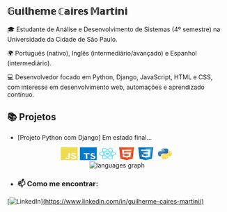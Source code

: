 ## 𝔾𝕦𝕚𝕝𝕙𝕖𝕞𝕖 ℂ𝕒𝕚𝕣𝕖𝕤 𝕄𝕒𝕣𝕥𝕚𝕟𝕚


🎓 Estudante de Análise e Desenvolvimento de Sistemas (4º semestre) na Universidade da Cidade de São Paulo.

🌍  Português (nativo), Inglês (intermediário/avançado) e Espanhol (intermediário).

💻  Desenvolvedor focado em Python, Django, JavaScript, HTML e CSS, com interesse em desenvolvimento web, automações e aprendizado contínuo.


## 📚 Projetos
- [Projeto Python com Django] Em estado final...


<div align="center"> 
  <img alt="JavaScript" height="30" width="40" src="https://raw.githubusercontent.com/devicons/devicon/master/icons/javascript/javascript-plain.svg">
  <img alt="TypeScript" height="30" width="40" src="https://raw.githubusercontent.com/devicons/devicon/master/icons/typescript/typescript-plain.svg">
  <img alt="React" height="30" width="40" src="https://raw.githubusercontent.com/devicons/devicon/master/icons/react/react-original.svg">
  <img alt="HTML5" height="30" width="40" src="https://raw.githubusercontent.com/devicons/devicon/master/icons/html5/html5-original.svg">
  <img alt="CSS3" height="30" width="40" src="https://raw.githubusercontent.com/devicons/devicon/master/icons/css3/css3-original.svg">
  <img alt="Python" height="30" width="40" src="https://raw.githubusercontent.com/devicons/devicon/master/icons/python/python-original.svg">
</div>


<div align="center"> 
  <img src="https://github-readme-stats.vercel.app/api/top-langs?username=GuiCMartini&locale=en&hide_title=false&layout=compact&card_width=320&langs_count=5&theme=radical&hide_border=true" height="150" alt="languages graph"/>
</div>

- ### 📫 Como me encontrar:
[![LinkedIn](https://img.shields.io/badge/LinkedIn-0A66C2?style=flat&logo=linkedin&logoColor=white)][(https://www.linkedin.com/in/guilherme-caires-martini/)](https://www.linkedin.com/in/guilherme-martini-8020521a3/)

